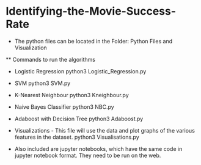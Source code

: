 # Identifying-the-Movie-Success-Rate

* The python files can be located in the Folder: 
Python Files and Visualization

** Commands to run the algorithms

* Logistic Regression
python3 Logistic_Regression.py 

* SVM
python3 SVM.py 

* K-Nearest Neighbour
python3 Kneighbour.py

* Naive Bayes Classifier
python3 NBC.py

* Adaboost with Decision Tree
python3 Adaboost.py

* Visualizations - This file will use the data and plot graphs of the various features in the dataset.
python3 Visualisations.py 

* Also included are jupyter notebooks, which have the same code in jupyter notebook format.
They need to be run on the web.
